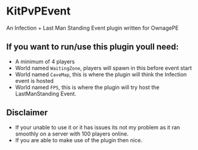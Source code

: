 # KitPvPEvent
An Infection + Last Man Standing Event plugin written for OwnagePE

## If you want to run/use this plugin youll need:
- A minimum of 4 players
- World named `WaitingZone`, players will spawn in this before event start
- World named `CaveMap`, this is where the plugin will think the Infection event is hosted
- World named `FPS`, this is where the plugin will try host the LastManStanding Event.

## Disclaimer
- If your unable to use it or it has issues its not my problem as it ran smoothly on a server with 100 players online.
- If you are able to make use of the plugin then nice.
